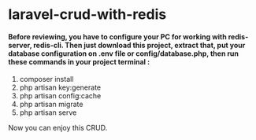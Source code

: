 # laravel-crud-with-redis

#### Before reviewing, you have to configure your PC for working with redis-server, redis-cli. Then just download this project, extract that, put your database configuration on .env file or config/database.php, then run these commands in your project terminal :

1. composer install
2. php artisan key:generate
3. php artisan config:cache
4. php artisan migrate
5. php artisan serve

Now you can enjoy this CRUD.
